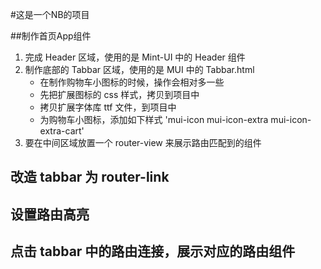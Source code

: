 #这是一个NB的项目

##制作首页App组件
1. 完成 Header 区域，使用的是 Mint-UI 中的 Header 组件
2. 制作底部的 Tabbar 区域，使用的是 MUI 中的 Tabbar.html
    + 在制作购物车小图标的时候，操作会相对多一些
    + 先把扩展图标的 css 样式，拷贝到项目中
    + 拷贝扩展字体库 ttf 文件，到项目中
    + 为购物车小图标，添加如下样式 'mui-icon mui-icon-extra mui-icon-extra-cart'
3. 要在中间区域放置一个 router-view 来展示路由匹配到的组件

## 改造 tabbar 为 router-link

## 设置路由高亮

## 点击 tabbar 中的路由连接，展示对应的路由组件